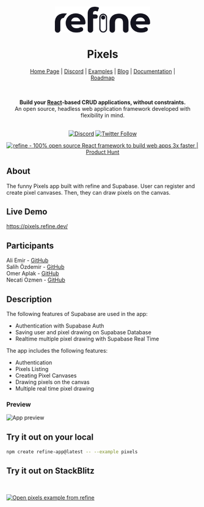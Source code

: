 
<div align="center" style="margin: 30px;">
<a href="https://refine.dev/">
  <img src="https://raw.githubusercontent.com/refinedev/refine/master/logo.png"   style="width:250px;" align="center" />
</a>
<br />


# Pixels

<div align="center">
    <a href="https://refine.dev">Home Page</a> |
    <a href="https://discord.gg/refine">Discord</a> |
    <a href="https://refine.dev/examples/">Examples</a> | 
    <a href="https://refine.dev/blog/">Blog</a> | 
    <a href="https://refine.dev/docs/">Documentation</a> | 
    <a href="https://github.com/refinedev/refine/projects/1">Roadmap</a>
</div>
</div>

<br />

<div align="center"><strong>Build your <a href="https://reactjs.org/">React</a>-based CRUD applications, without constraints.</strong><br>An open source, headless web application framework developed with flexibility in mind.

<br />
<br />


[![Discord](https://img.shields.io/discord/837692625737613362.svg?label=&logo=discord&logoColor=ffffff&color=7389D8&labelColor=6A7EC2)](https://discord.gg/refine)
[![Twitter Follow](https://img.shields.io/twitter/follow/refine_dev?style=social)](https://twitter.com/refine_dev)

<a href="https://www.producthunt.com/posts/refine-3?utm_source=badge-top-post-badge&utm_medium=badge&utm_souce=badge-refine&#0045;3" target="_blank"><img src="https://api.producthunt.com/widgets/embed-image/v1/top-post-badge.svg?post_id=362220&theme=light&period=daily" alt="refine - 100&#0037;&#0032;open&#0032;source&#0032;React&#0032;framework&#0032;to&#0032;build&#0032;web&#0032;apps&#0032;3x&#0032;faster | Product Hunt" style="width: 250px; height: 54px;" width="250" height="54" /></a>

</div>


        
## About
The funny Pixels app built with refine and Supabase. User can register and create pixel canvases. Then, they can draw pixels on the canvas. 

## Live Demo
https://pixels.refine.dev/
## Participants

Ali Emir - [GitHub](https://github.com/aliemir)  
Salih Özdemir - [GitHub](https://github.com/salihozdemir)  
Omer Aplak - [GitHub](https://github.com/omeraplak)  
Necati Ozmen - [GitHub](https://github.com/necatiozmen)


## Description

The following features of Supabase are used in the app:
- Authentication with Supabase Auth
- Saving user and pixel drawing on Supabase Database
- Realtime multiple pixel drawing with Supabase Real Time

 The app includes the following features:
- Authentication
- Pixels Listing
- Creating Pixel Canvases
- Drawing pixels on the canvas
- Multiple real time pixel drawing


### Preview


![App preview](https://refine.ams3.cdn.digitaloceanspaces.com/supabase-hackathon/pixels_screenshot.png)                                                               
   
                                                                   
## Try it out on your local

```bash
npm create refine-app@latest -- --example pixels
```

## Try it out on StackBlitz

<br/>

[![Open pixels example from refine](https://developer.stackblitz.com/img/open_in_stackblitz.svg)](https://stackblitz.com/github/refinedev/refine/tree/master/examples/pixels?terminal=start)
